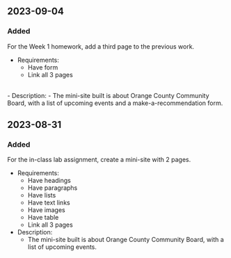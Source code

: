 ## 2023-09-04
### Added
For the Week 1 homework, add a third page to the previous work.
- Requirements:
    - Have form
    - Link all 3 pages
<br>
- Description: 
    - The mini-site built is about Orange County Community Board,
with a list of upcoming events and a make-a-recommendation form.

## 2023-08-31
### Added
For the in-class lab assignment, create a mini-site with 2 pages.
- Requirements:
    - Have headings
    - Have paragraphs
    - Have lists
    - Have text links
    - Have images
    - Have table
    - Link all 3 pages
- Description: 
    - The mini-site built is about Orange County Community Board,
with a list of upcoming events.
